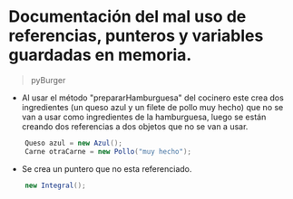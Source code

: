 # Documentación del mal uso de referencias, punteros y variables guardadas en memoria.

> pyBurger

- Al usar el método "prepararHamburguesa" del cocinero este crea dos ingredientes (un queso azul y un filete de pollo muy hecho) que no se van a usar como ingredientes de la hamburguesa, luego se están creando dos referencias a dos objetos que no se van a usar.

```java
    Queso azul = new Azul();
    Carne otraCarne = new Pollo("muy hecho");
```

- Se crea un puntero que no esta referenciado.
```java
    new Integral();
```